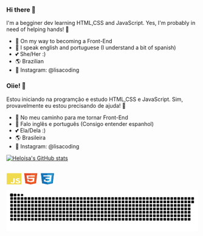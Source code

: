 ### Hi there 👋
 I'm a begginer dev learning HTML,CSS and JavaScript. Yes, I'm probably in need of helping hands! 📖
 - 🛫 On my way to becoming a Front-End
 - 📍 I speak english and portuguese (I understand a bit of spanish)
 - 💕 She/Her :)
 - 🌎 Brazilian
 - 📩 Instagram: @lisacoding


### Oiie! 👋
 Estou iniciando na programção e estudo HTML,CSS e JavaScript. Sim, provavelmente eu estou precisando de ajuda! 📖
 - 🛫 No meu caminho para me tornar Front-End
 - 📍 Falo inglês e português (Consigo entender espanhol)
 - 💕 Ela/Dela :)
 - 🌎 Brasileira
 - 📩 Instagram: @lisacoding
 
[![Heloísa's GitHub stats](https://github-readme-stats.vercel.app/api?username=helosantosdesousa)](https://github.com/helosantosdesousa/github-readme-stats)


<div style="display: inline_block"><br>
  <img align="center" alt="Helo-Js" height="30" width="40" src="https://raw.githubusercontent.com/devicons/devicon/master/icons/javascript/javascript-plain.svg">
  <img align="center" alt="Helo-HTML" height="30" width="40" src="https://raw.githubusercontent.com/devicons/devicon/master/icons/html5/html5-original.svg">
  <img align="center" alt="Helo-CSS" height="30" width="40" src="https://raw.githubusercontent.com/devicons/devicon/master/icons/css3/css3-original.svg">

</div>

![snake gif](https://github.com/helosantosdesousa/helosantosdesousa/blob/output/github-contribution-grid-snake.svg)
